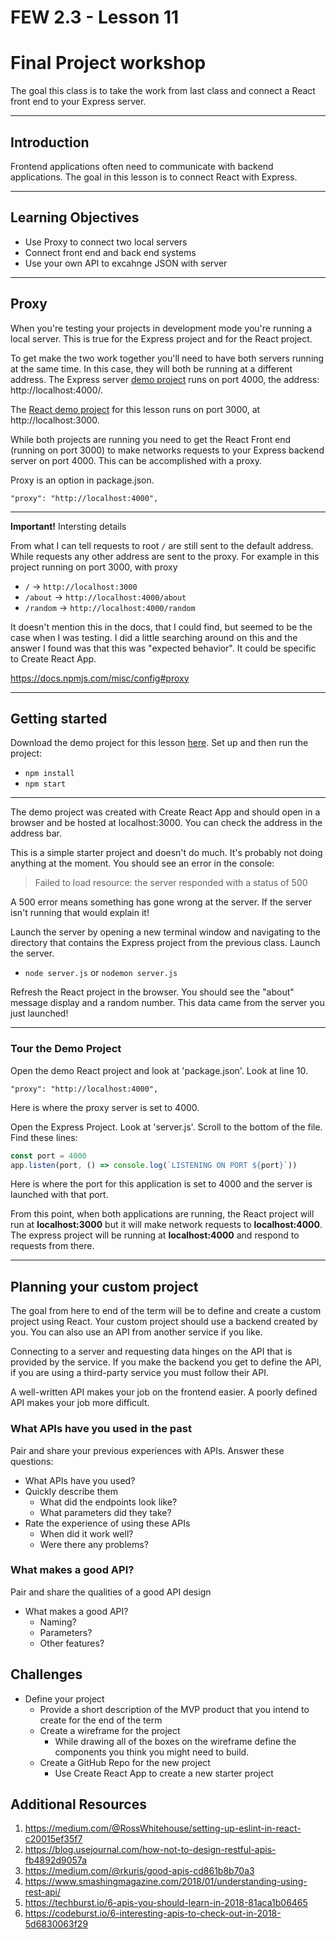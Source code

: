 # FEW 2.3 - Lesson 11

# Final Project workshop

The goal this class is to take the work from last class and connect a React front end to your Express server.


---


## Introduction 

Frontend applications often need to communicate with backend applications. The goal in this lesson is to connect React with Express.


---


## Learning Objectives 

- Use Proxy to connect two local servers
- Connect front end and back end systems
- Use your own API to excahnge JSON with server


---


## Proxy

When you're testing your projects in development mode you're running a local server. This is true for the Express project and for the React project. 

To get make the two work together you'll need to have both servers running at the same time. In this case, they will both be running at a different address. The Express server [demo project](https://github.com/Product-College-Labs/react-express-server) runs on port 4000, the address: http://localhost:4000/. 

The [React demo project](https://github.com/Product-College-Labs/react-express-project) for this lesson runs on port 3000, at http://localhost:3000. 

While both projects are running you need to get the React Front end (running on port 3000) to make networks requests to your Express backend server on port 4000. This can be accomplished with a proxy.

Proxy is an option in package.json. 

`"proxy": "http://localhost:4000",`

---

**Important!** Intersting details

From what I can tell requests to root `/` are still sent to the default address. While requests any other address are sent to the proxy. For example in this project running on port 3000, with proxy 

- `/` -> `http://localhost:3000`
- `/about` -> `http://localhost:4000/about`
- `/random` -> `http://localhost:4000/random`

It doesn't mention this in the docs, that I could find, but seemed to be the case when I was testing. I did a little searching around on this and the answer I found was that this was "expected behavior". It could be specific to Create React App. 

https://docs.npmjs.com/misc/config#proxy


---


## Getting started

Download the demo project for this lesson [here](https://github.com/Product-College-Labs/react-express-project). Set up and then run the project: 

- `npm install`
- `npm start`


---


The demo project was created with Create React App and should open in a browser and be hosted at localhost:3000. You can check the address in the address bar. 

This is a simple starter project and doesn't do much. It's probably not doing anything at the moment. You should see an error in the console: 

> Failed to load resource: the server responded with a status of 500

A 500 error means something has gone wrong at the server. If the server isn't running that would explain it! 

Launch the server by opening a new terminal window and navigating to the directory that contains the Express project from the previous class. Launch the server. 

- `node server.js` or `nodemon server.js`

Refresh the React project in the browser. You should see the "about" message display and a random number. This data came from the server you just launched! 


---


### Tour the Demo Project 

Open the demo React project and look at 'package.json'. Look at line 10. 

`"proxy": "http://localhost:4000",`

Here is where the proxy server is set to 4000. 

Open the Express Project. Look at 'server.js'. Scroll to the bottom of the file. Find these lines: 

```js
const port = 4000
app.listen(port, () => console.log(`LISTENING ON PORT ${port}`))
```

Here is where the port for this application is set to 4000 and the server is launched with that port. 

From this point, when both applications are running, the React project will run at **localhost:3000** but it will make network requests to **localhost:4000**. The express project will be running at **localhost:4000** and respond to requests from there. 


---


## Planning your custom project

The goal from here to end of the term will be to define and create a custom project using React. Your custom project should use a backend created by you. You can also use an API from another service if you like. 

Connecting to a server and requesting data hinges on the API that is provided by the service. If you make the backend you get to define the API, if you are using a third-party service you must follow their API. 

A well-written API makes your job on the frontend easier. A poorly defined API makes your job more difficult. 

### What APIs have you used in the past

Pair and share your previous experiences with APIs. Answer these questions: 

- What APIs have you used? 
- Quickly describe them
    - What did the endpoints look like? 
    - What parameters did they take? 
- Rate the experience of using these APIs
    - When did it work well?
    - Were there any problems?

### What makes a good API? 

Pair and share the qualities of a good API design

- What makes a good API? 
    - Naming?
    - Parameters?
    - Other features?

## Challenges 

- Define your project
    - Provide a short description of the MVP product that you intend to create for the end of the term
    - Create a wireframe for the project
        - While drawing all of the boxes on the wireframe define the components you think you might need to build. 
    - Create a GitHub Repo for the new project
        - Use Create React App to create a new starter project

## Additional Resources

1. https://medium.com/@RossWhitehouse/setting-up-eslint-in-react-c20015ef35f7
1. https://blog.usejournal.com/how-not-to-design-restful-apis-fb4892d9057a
1. https://medium.com/@rkuris/good-apis-cd861b8b70a3
1. https://www.smashingmagazine.com/2018/01/understanding-using-rest-api/
1. https://techburst.io/6-apis-you-should-learn-in-2018-81aca1b06465
1. https://codeburst.io/6-interesting-apis-to-check-out-in-2018-5d6830063f29
